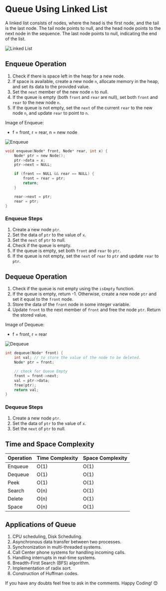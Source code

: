 # Queue Using Linked List

A linked list consists of nodes, where the head is the first node, and the tail is the last node. The tail node points to null, and the head node points to the next node in the sequence. The last node points to null, indicating the end of the list.

![Linked List](https://cwh-full-next-space.fra1.digitaloceanspaces.com/videos/data-structures-and-algorithms-in-hindi-45/Image_1.webp)

## Enqueue Operation

1. Check if there is space left in the heap for a new node.
2. If space is available, create a new node `n`, allocate memory in the heap, and set its data to the provided value.
3. Set the `next` member of the new node `n` to null.
4. If the queue is empty (both `front` and `rear` are null), set both `front` and `rear` to the new node `n`.
5. If the queue is not empty, set the `next` of the current `rear` to the new node `n`, and update `rear` to point to `n`.

Image of Enqueue:

- f = front, r = rear, n = new node

![Enqueue](https://cwh-full-next-space.fra1.digitaloceanspaces.com/videos/data-structures-and-algorithms-in-hindi-45/Image_4.webp)

```c
void enqueue(Node* front, Node* rear, int x) {
    Node* ptr = new Node();
    ptr->data = x;
    ptr->next = NULL;

    if (front == NULL && rear == NULL) {
        front = rear = ptr;
        return;
    }

    rear->next = ptr;
    rear = ptr;
}
```

### Enqueue Steps
1. Create a new node `ptr`.
2. Set the data of `ptr` to the value of `x`.
3. Set the `next` of `ptr` to null.
4. Check if the queue is empty.
5. If the queue is empty, set both `front` and `rear` to `ptr`.
6. If the queue is not empty, set the `next` of `rear` to `ptr` and update `rear` to `ptr`.

## Dequeue Operation

1. Check if the queue is not empty using the `isEmpty` function.
2. If the queue is empty, return -1. Otherwise, create a new node `ptr` and set it equal to the `front` node.
3. Store the data of the `front` node in some integer variable.
4. Update `front` to the next member of `front` and free the node `ptr`. Return the stored value.

Image of Dequeue:

- f = front, r = rear

![Dequeue](https://cwh-full-next-space.fra1.digitaloceanspaces.com/videos/data-structures-and-algorithms-in-hindi-45/Image_5.webp)

```c
int dequeue(Node* front) {
    int val; // to store the value of the node to be deleted.
    Node* ptr = front;

    // check for Queue Empty
    front = front->next;
    val = ptr->data;
    free(ptr);
    return val;
}
```

### Dequeue Steps
1. Create a new node `ptr`.
2. Set the data of `ptr` to the value of `x`.
3. Set the `next` of `ptr` to null.

## Time and Space Complexity

| Operation | Time Complexity | Space Complexity |
| ---       | ---             | ---              |
| Enqueue   | O(1)            | O(1)             |
| Dequeue   | O(1)            | O(1)             |
| Peek      | O(1)            | O(1)             |
| Search    | O(n)            | O(1)             |
| Delete    | O(n)            | O(1)             |
| Space     | O(n)            | O(1)             |

## Applications of Queue

1. CPU scheduling, Disk Scheduling.
2. Asynchronous data transfer between two processes.
3. Synchronization in multi-threaded systems.
4. Call Center phone systems for handling incoming calls.
5. Handling interrupts in real-time systems.
6. Breadth-First Search (BFS) algorithm.
7. Implementation of radix sort.
8. Construction of Huffman codes.

If you have any doubts feel free to ask in the comments. Happy Coding! 😊
